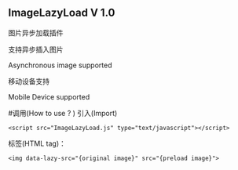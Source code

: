## ImageLazyLoad V 1.0
图片异步加载插件

支持异步插入图片

Asynchronous image supported


移动设备支持

Mobile Device supported


#调用(How to use ? )
引入(Import)

```
<script src="ImageLazyLoad.js" type="text/javascript"></script>
```

标签(HTML tag)：

```
<img data-lazy-src="{original image}" src="{preload image}">
```